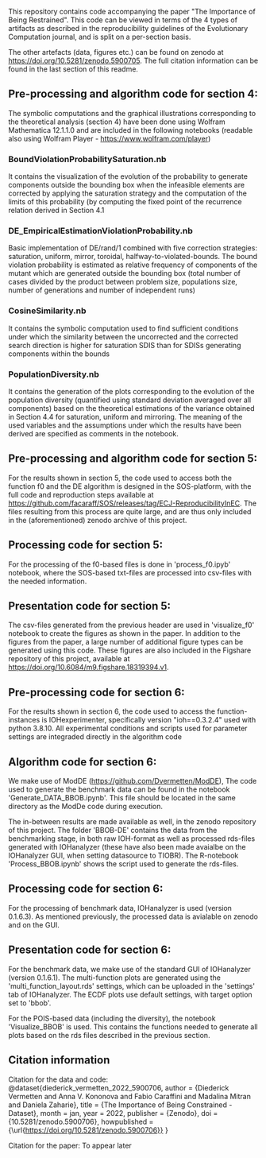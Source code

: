 This repository contains code accompanying the paper "The Importance of Being Restrained".
This code can be viewed in terms of the 4 types of artifacts as described in the reproducibility guidelines of the Evolutionary Computation journal, and is split on a per-section basis.

The other artefacts (data, figures etc.) can be found on zenodo at https://doi.org/10.5281/zenodo.5900705. The full citation information can be found in the last section of this readme.


## Pre-processing and algorithm code for section 4:

The symbolic computations and the graphical illustrations corresponding to the theoretical analysis (section 4) have been done using Wolfram Mathematica 12.1.1.0 and are included in the following notebooks (readable also using Wolfram Player - https://www.wolfram.com/player)

### BoundViolationProbabilitySaturation.nb  

It contains the visualization of the evolution of the probability to generate components outside the bounding box when the infeasible elements are corrected by applying the saturation strategy and the computation of the limits of this probability (by computing the fixed point of the recurrence relation derived in Section 4.1

### DE_EmpiricalEstimationViolationProbability.nb

Basic implementation of DE/rand/1 combined with five correction strategies: saturation, uniform, mirror, toroidal, halfway-to-violated-bounds. The bound violation probability is estimated as relative frequency of components of the mutant which are generated outside the bounding box (total number of cases divided by the product between problem size, populations size, number of generations and number of independent runs)

### CosineSimilarity.nb

It contains the symbolic computation used to find sufficient conditions under which the similarity between the uncorrected and the corrected search direction is higher for saturation SDIS than for SDISs generating components within the bounds

### PopulationDiversity.nb

It contains the generation of the plots corresponding to the evolution of the population diversity (quantified using standard deviation averaged over all components) based on the theoretical estimations of the variance obtained in Section 4.4 for saturation, uniform and mirroring. The meaning of the used variables and the assumptions under which the results have been derived are specified as comments in the notebook.

## Pre-processing and algorithm code for section 5:
For the results shown in section 5, the code used to access both the function f0 and the DE algorithm is designed in the SOS-platform, with the full code and reproduction steps available at https://github.com/facaraff/SOS/releases/tag/ECJ-ReproducibilityInEC. The files resulting from this process are quite large, and are thus only included in the (aforementioned) zenodo archive of this project.

## Processing code for section 5:
For the processing of the f0-based files is done in 'process_f0.ipyb' notebook, where the SOS-based txt-files are processed into csv-files with the needed information.  

## Presentation code for section 5:
The csv-files generated from the previous header are used in 'visualize_f0' notebook to create the figures as shown in the paper. In addition to the figures from the paper, a large number of additional figure types can be generated using this code. These figures are also included in the Figshare repository of this project, available at https://doi.org/10.6084/m9.figshare.18319394.v1.

## Pre-processing code for section 6:
For the results shown in section 6, the code used to access the function-instances is IOHexperimenter, specifically version "ioh==0.3.2.4" used with python 3.8.10. All experimental conditions and scripts used for parameter settings are integraded directly in the algorithm code

## Algorithm code for section 6:
We make use of ModDE (https://github.com/Dvermetten/ModDE), 
The code used to generate the benchmark data can be found in the notebook 'Generate_DATA_BBOB.ipynb'. This file should be located in the same directory as the ModDe code during execution.

The in-between results are made available as well, in the zenodo repository of this project. The folder 'BBOB-DE' contains the data from the benchmarking stage, in both raw IOH-format as well as processed rds-files generated with IOHanalyzer (these have also been made avaialbe on the IOHanalyzer GUI, when setting datasource to TIOBR). The R-notebook 'Process_BBOB.ipynb' shows the script used to generate the rds-files.

## Processing code for section 6:
For the processing of benchmark data, IOHanalyzer is used (version 0.1.6.3). As mentioned previously, the processed data is avialable on zenodo and on the GUI. 

## Presentation code for section 6:
For the benchmark data, we make use of the standard GUI of IOHanalyzer (version 0.1.6.1). The multi-function plots are generated using the 'multi_function_layout.rds' settings, which can be uploaded in the 'settings' tab of IOHanalyzer. The ECDF plots use default settings, with target option set to 'bbob'. 

For the POIS-based data (including the diversity), the notebook 'Visualize_BBOB' is used. This contains the functions needed to generate all plots based on the  rds files described in the previous section.

<!-- ## Pre-processing code for section 6:
For the results shown in section 6, the code used to access the function-instances is IOHexperimenter, specifically version "ioh==0.3.2.4" used with python 3.8.10. All experimental conditions and scripts used for parameter settings are integrated directly in the algorithm code

## Algorithm code for section 6:
We make use of pyade (https://github.com/xKuZz/pyade), but with a modified version (modified only in terms of initialization and SDIS + some output options). 
The modified code can be found on the github page, in the folder 'pyade'. 
The code used to generate the benchmark data can be found in the script 'benchmark_pyade.py'. Note that because of the original design of pyade, this script can only be executed when in a folder where 'pyade'-folder is included as a subfolder.

To integrate the tracking of POIS and diversity, the file 'commons.py' in the pyade-folder contains a trigger (_write_output) determining whether to write output or not. This is used to collect data, as a more conventional way of storing data would require a full overhaul of the design of each of the included DE-versions. For collecting the POIS data, this trigger should be True, which causes the relevant data to be printed to standard output, which can then be captured into a file (the included 'generate_POIS' notebook shows this process). These files can be processed with the code described in the next section. 

The in-between results are made available as well in the zenodo repository. The folder 'benchmark-data' contains the data from the benchmarking stage, in both raw IOH-format as well as processed rds-files generated with IOHanalyzer (these have also been made available on the IOHanalyzer GUI, when setting datasource to pyade).
The folder 'POIS_data' contains both the raw output-logs as well as the processed pickled dictionaries as described in the next section.

## Processing code for section 6:
For the processing of benchmark data, IOHanalyzer is used (version 0.1.6.1). As mentioned previously, the processed data is available on zenodo and on the GUI. 
For the processing of the raw POIS-data, we use the 'process_POIS' notebook, which turns the raw text-files into pickled dictionaries containing corrections, diversity, fitness and population size.

## Presentation code for section 6:
For the benchmark data, we make use of the standard GUI of IOHanalyzer (version 0.1.6.1). The multi-function plots are generated using the 'multi_function_layout.rds' settings, which can be uploaded in the 'settings' tab of IOHanalyzer. The ECDF plots use default settings. 

For the POIS-based data (including the diversity), the notebook 'POIS_analysis' is used. This contains the functions needed to generate all plots based on the pickled dictionaries from the previous section.  -->

## Citation information

Citation for the data and code:
@dataset{diederick_vermetten_2022_5900706,
  author       = {Diederick Vermetten and
                  Anna V. Kononova and
                  Fabio Caraffini and
                  Madalina Mitran and
                  Daniela Zaharie},
  title        = {The Importance of Being Constrained - Dataset},
  month        = jan,
  year         = 2022,
  publisher    = {Zenodo},
  doi          = {10.5281/zenodo.5900706},
  howpublished = {\url{https://doi.org/10.5281/zenodo.5900706}}
}

Citation for the paper:
To appear later